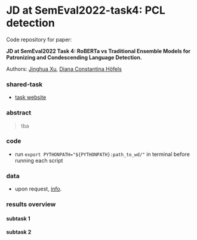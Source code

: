 # JD at SemEval2022-task4: PCL detection

Code repository for paper: 

__JD at SemEval2022 Task 4: RoBERTa vs Traditional Ensemble Models for Patronizing and Condescending Language Detection.__

Authors: [Jinghua Xu](https://jinhxu.github.io/), [Diana Constantina Höfels]()

### shared-task

* [task website](https://sites.google.com/view/pcl-detection-semeval2022/)

### abstract

> tba

### code

* run `export PYTHONPATH="${PYTHONPATH}:path_to_wd/"` in terminal before running each script

### data

* upon request, [info](https://github.com/Perez-AlmendrosC/dontpatronizeme).

### results overview

#### subtask 1

#### subtask 2